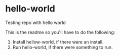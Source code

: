 # hello-world
Testing repo with hello world

This is the readme so you'll have to do the following:
1.  Install hellow-world, if there were an install.
2.  Run hello-world, if there were something to run.
